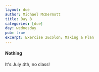 ```yaml
---
layout: due
author: Michael McDermott
title: Day 8
categories: [due]
day: wednesday
pub: true
excerpt: Exercise 2&colon; Making a Plan
---
```

#### Nothing
It's July 4th, no class!
